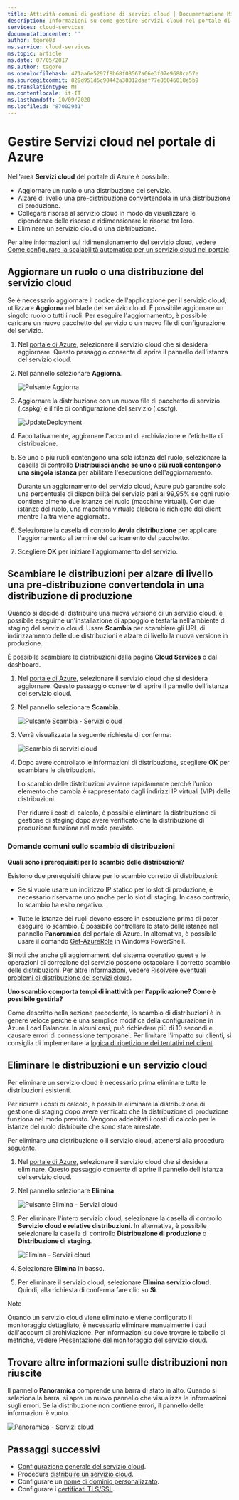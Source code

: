 ```yaml
---
title: Attività comuni di gestione di servizi cloud | Documentazione Microsoft
description: Informazioni su come gestire Servizi cloud nel portale di Azure. Questi esempi utilizzano il portale di Azure.
services: cloud-services
documentationcenter: ''
author: tgore03
ms.service: cloud-services
ms.topic: article
ms.date: 07/05/2017
ms.author: tagore
ms.openlocfilehash: 471aa6e5297f8b68f08567a66e3f07e9688ca57e
ms.sourcegitcommit: 829d951d5c90442a38012daaf77e86046018e5b9
ms.translationtype: MT
ms.contentlocale: it-IT
ms.lasthandoff: 10/09/2020
ms.locfileid: "87002931"
---
```

# <a name="manage-cloud-services-in-the-azure-portal"></a>Gestire Servizi cloud nel portale di Azure
Nell'area **Servizi cloud** del portale di Azure è possibile:

* Aggiornare un ruolo o una distribuzione del servizio.
* Alzare di livello una pre-distribuzione convertendola in una distribuzione di produzione.
* Collegare risorse al servizio cloud in modo da visualizzare le dipendenze delle risorse e ridimensionare le risorse tra loro.
* Eliminare un servizio cloud o una distribuzione.

Per altre informazioni sul ridimensionamento del servizio cloud, vedere [Come configurare la scalabilità automatica per un servizio cloud nel portale](cloud-services-how-to-scale-portal.md).

## <a name="update-a-cloud-service-role-or-deployment"></a>Aggiornare un ruolo o una distribuzione del servizio cloud
Se è necessario aggiornare il codice dell'applicazione per il servizio cloud, utilizzare **Aggiorna** nel blade del servizio cloud. È possibile aggiornare un singolo ruolo o tutti i ruoli. Per eseguire l'aggiornamento, è possibile caricare un nuovo pacchetto del servizio o un nuovo file di configurazione del servizio.

1. Nel [portale di Azure][Azure portal], selezionare il servizio cloud che si desidera aggiornare. Questo passaggio consente di aprire il pannello dell'istanza del servizio cloud.

2. Nel pannello selezionare **Aggiorna**.

    ![Pulsante Aggiorna](./media/cloud-services-how-to-manage-portal/update-button.png)

3. Aggiornare la distribuzione con un nuovo file di pacchetto di servizio (.cspkg) e il file di configurazione del servizio (.cscfg).

    ![UpdateDeployment](./media/cloud-services-how-to-manage-portal/update-blade.png)

4. Facoltativamente, aggiornare l'account di archiviazione e l'etichetta di distribuzione.

5. Se uno o più ruoli contengono una sola istanza del ruolo, selezionare la casella di controllo **Distribuisci anche se uno o più ruoli contengono una singola istanza** per abilitare l'esecuzione dell'aggiornamento.

    Durante un aggiornamento del servizio cloud, Azure può garantire solo una percentuale di disponibilità del servizio pari al 99,95% se ogni ruolo contiene almeno due istanze del ruolo (macchine virtuali). Con due istanze del ruolo, una macchina virtuale elabora le richieste dei client mentre l'altra viene aggiornata.

6. Selezionare la casella di controllo **Avvia distribuzione** per applicare l'aggiornamento al termine del caricamento del pacchetto.

7. Scegliere **OK** per iniziare l'aggiornamento del servizio.

## <a name="swap-deployments-to-promote-a-staged-deployment-to-production"></a>Scambiare le distribuzioni per alzare di livello una pre-distribuzione convertendola in una distribuzione di produzione
Quando si decide di distribuire una nuova versione di un servizio cloud, è possibile eseguirne un'installazione di appoggio e testarla nell'ambiente di staging del servizio cloud. Usare **Scambia** per scambiare gli URL di indirizzamento delle due distribuzioni e alzare di livello la nuova versione in produzione.

È possibile scambiare le distribuzioni dalla pagina **Cloud Services** o dal dashboard.

1. Nel [portale di Azure][Azure portal], selezionare il servizio cloud che si desidera aggiornare. Questo passaggio consente di aprire il pannello dell'istanza del servizio cloud.

2. Nel pannello selezionare **Scambia**.

    ![Pulsante Scambia - Servizi cloud](./media/cloud-services-how-to-manage-portal/swap-button.png)

3. Verrà visualizzata la seguente richiesta di conferma:

    ![Scambio di servizi cloud](./media/cloud-services-how-to-manage-portal/swap-prompt.png)

4. Dopo avere controllato le informazioni di distribuzione, scegliere **OK** per scambiare le distribuzioni.

    Lo scambio delle distribuzioni avviene rapidamente perché l'unico elemento che cambia è rappresentato dagli indirizzi IP virtuali (VIP) delle distribuzioni.

    Per ridurre i costi di calcolo, è possibile eliminare la distribuzione di gestione di staging dopo avere verificato che la distribuzione di produzione funziona nel modo previsto.

### <a name="common-questions-about-swapping-deployments"></a>Domande comuni sullo scambio di distribuzioni

**Quali sono i prerequisiti per lo scambio delle distribuzioni?**

Esistono due prerequisiti chiave per lo scambio corretto di distribuzioni:

- Se si vuole usare un indirizzo IP statico per lo slot di produzione, è necessario riservarne uno anche per lo slot di staging. In caso contrario, lo scambio ha esito negativo.

- Tutte le istanze dei ruoli devono essere in esecuzione prima di poter eseguire lo scambio. È possibile controllare lo stato delle istanze nel pannello **Panoramica** del portale di Azure. In alternativa, è possibile usare il comando [Get-AzureRole](/powershell/module/servicemanagement/azure.service/get-azurerole?view=azuresmps-3.7.0) in Windows PowerShell.

Si noti che anche gli aggiornamenti del sistema operativo guest e le operazioni di correzione del servizio possono ostacolare il corretto scambio delle distribuzioni. Per altre informazioni, vedere [Risolvere eventuali problemi di distribuzione dei servizi cloud](cloud-services-troubleshoot-deployment-problems.md).

**Uno scambio comporta tempi di inattività per l'applicazione? Come è possibile gestirla?**

Come descritto nella sezione precedente, lo scambio di distribuzioni è in genere veloce perché è una semplice modifica della configurazione in Azure Load Balancer. In alcuni casi, può richiedere più di 10 secondi e causare errori di connessione temporanei. Per limitare l'impatto sui clienti, si consiglia di implementare la [logica di ripetizione dei tentativi nel client](../best-practices-retry-general.md).

## <a name="delete-deployments-and-a-cloud-service"></a>Eliminare le distribuzioni e un servizio cloud
Per eliminare un servizio cloud è necessario prima eliminare tutte le distribuzioni esistenti.

Per ridurre i costi di calcolo, è possibile eliminare la distribuzione di gestione di staging dopo avere verificato che la distribuzione di produzione funziona nel modo previsto. Vengono addebitati i costi di calcolo per le istanze del ruolo distribuite che sono state arrestate.

Per eliminare una distribuzione o il servizio cloud, attenersi alla procedura seguente.

1. Nel [portale di Azure][Azure portal], selezionare il servizio cloud che si desidera eliminare. Questo passaggio consente di aprire il pannello dell'istanza del servizio cloud.

2. Nel pannello selezionare **Elimina**.

    ![Pulsante Elimina - Servizi cloud](./media/cloud-services-how-to-manage-portal/delete-button.png)

3. Per eliminare l'intero servizio cloud, selezionare la casella di controllo **Servizio cloud e relative distribuzioni**. In alternativa, è possibile selezionare la casella di controllo **Distribuzione di produzione** o **Distribuzione di staging**.

    ![Elimina - Servizi cloud](./media/cloud-services-how-to-manage-portal/delete-blade.png)

4. Selezionare **Elimina** in basso.

5. Per eliminare il servizio cloud, selezionare **Elimina servizio cloud**. Quindi, alla richiesta di conferma fare clic su **Sì**.

> [!NOTE]
> Quando un servizio cloud viene eliminato e viene configurato il monitoraggio dettagliato, è necessario eliminare manualmente i dati dall'account di archiviazione. Per informazioni su dove trovare le tabelle di metriche, vedere [Presentazione del monitoraggio del servizio cloud](cloud-services-how-to-monitor.md).


## <a name="find-more-information-about-failed-deployments"></a>Trovare altre informazioni sulle distribuzioni non riuscite
Il pannello **Panoramica** comprende una barra di stato in alto. Quando si seleziona la barra, si apre un nuovo pannello che visualizza le informazioni sugli errori. Se la distribuzione non contiene errori, il pannello delle informazioni è vuoto.

![Panoramica - Servizi cloud](./media/cloud-services-how-to-manage-portal/status-info.png)



[Azure portal]: https://portal.azure.com

## <a name="next-steps"></a>Passaggi successivi
* [Configurazione generale del servizio cloud](cloud-services-how-to-configure-portal.md).
* Procedura [distribuire un servizio cloud](cloud-services-how-to-create-deploy-portal.md).
* Configurare un [nome di dominio personalizzato](cloud-services-custom-domain-name-portal.md).
* Configurare i [certificati TLS/SSL](cloud-services-configure-ssl-certificate-portal.md).



